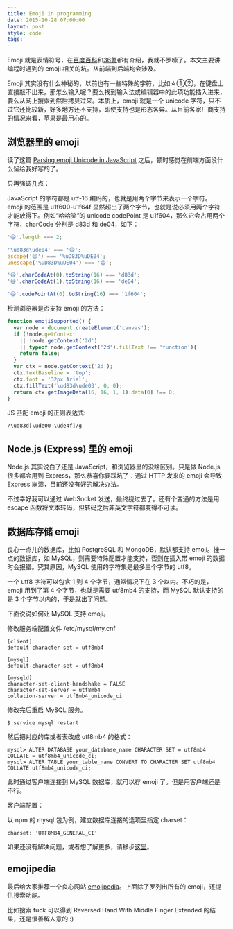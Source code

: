 ```yaml
---
title: Emoji in programming
date: 2015-10-28 07:00:00
layout: post
style: code
tags: 
---
```


Emoji 就是表情符号，在[百度百科](http://baike.baidu.com/item/emoji)和[36氪](http://36kr.com/p/212997.html)都有介绍，我就不罗嗦了。本文主要讲编程时遇到的 emoji 相关的坑。从前端到后端均会涉及。

Emoji 其实没有什么神秘的，以前也有一些特殊的字符，比如☆①②，在键盘上直接敲不出来，那怎么输入呢？要么找到输入法或编辑器中的此项功能插入进来，要么从网上搜索到然后拷贝过来。本质上，emoji 就是一个 unicode 字符，只不过它还比较新，好多地方还不支持，即使支持也是形态各异。从目前各家厂商支持的情况来看，苹果是最用心的。


## 浏览器里的 emoji

读了这篇 [Parsing emoji Unicode in JavaScript](http://crocodillon.com/blog/parsing-emoji-unicode-in-javascript) 之后，顿时感觉在前端方面没什么留给我好写的了。

只再强调几点：

JavaScript 的字符都是 utf-16 编码的，也就是用两个字节来表示一个字符。emoji 的范围是 u1f600-u1f64f 显然超出了两个字节，也就是说必须用两个字符才能放得下。例如“哈哈笑”的 unicode codePoint 是 u1f604，那么它会占用两个字符，charCode 分别是 d83d 和 de04，如下：

```javascript
'😄'.length === 2;

'\ud83d\ude04' === '😄';
escape('😄') === '%uD83D%uDE04';
unescape('%uD83D%uDE04') === '😄';

'😄'.charCodeAt(0).toString(16) === 'd83d';
'😄'.charCodeAt(1).toString(16) === 'de04';

'😄'.codePointAt(0).toString(16) === '1f604';

```

检测浏览器是否支持 emoji 的方法：
```javascript
function emojiSupported() {
  var node = document.createElement('canvas');
  if (!node.getContext
    || !node.getContext('2d')
    || typeof node.getContext('2d').fillText !== 'function'){
    return false;
  }
  var ctx = node.getContext('2d');
  ctx.textBaseline = 'top';
  ctx.font = '32px Arial';
  ctx.fillText('\ud83d\ude03', 0, 0);
  return ctx.getImageData(16, 16, 1, 1).data[0] !== 0;
}
```

JS 匹配 emoji 的正则表达式: 

    /\ud83d[\ude00-\ude4f]/g


## Node.js (Express) 里的 emoji

Node.js 其实说白了还是 JavaScript，和浏览器里的没啥区别。只是做 Node.js 很多都会用到 Express，那么恭喜你要踩坑了：通过 HTTP 发来的 emoji 会导致 Express 崩溃，目前还没有好的解决办法。

不过幸好我可以通过 WebSocket 发送，最终绕过去了。还有个变通的方法是用 escape 函数将文本转码，但转码之后非英文字符都变得不可读。

## 数据库存储 emoji

良心一点儿的数据库，比如 PostgreSQL 和 MongoDB，默认都支持 emoji。挫一点的数据库，如 MySQL，则需要特殊配置才能支持，否则在插入带 emoji 的数据时会报错。究其原因，MySQL 使用的字符集是最多三个字节的 utf8。

一个 utf8 字符可以包含 1 到 4 个字节，通常情况下在 3 个以内。不巧的是，emoji 用到了第 4 个字节，也就是需要 utf8mb4 的支持，而 MySQL 默认支持的是 3 个字节以内的，于是就出了问题。

下面说说如何让 MySQL 支持 emoji。

修改服务端配置文件 /etc/mysql/my.cnf
    
    [client]
    default-character-set = utf8mb4
    
    [mysql]
    default-character-set = utf8mb4
    
    [mysqld]
    character-set-client-handshake = FALSE
    character-set-server = utf8mb4
    collation-server = utf8mb4_unicode_ci
    
修改完后重启 MySQL 服务。

    $ service mysql restart
    
然后把对应的库或者表改成 utf8mb4 的格式：

    mysql> ALTER DATABASE your_database_name CHARACTER SET = utf8mb4 COLLATE = utf8mb4_unicode_ci;
    mysql> ALTER TABLE your_table_name CONVERT TO CHARACTER SET utf8mb4 COLLATE utf8mb4_unicode_ci;

此时通过客户端连接到 MySQL 数据库，就可以存 emoji 了。但是用客户端还是不行。
    
客户端配置：

以 npm 的 mysql 包为例，建立数据库连接的选项里指定 charset：

    charset: 'UTF8MB4_GENERAL_CI'

如果还没有解决问题，或者想了解更多，请移步[这里](https://mathiasbynens.be/notes/mysql-utf8mb4)。

## emojipedia

最后给大家推荐一个良心网站 [emojipedia](http://emojipedia.org/)。上面除了罗列出所有的 emoji，还提供搜索功能。

比如搜索 fuck 可以得到 Reversed Hand With Middle Finger Extended 的结果，还是很善解人意的 :)


